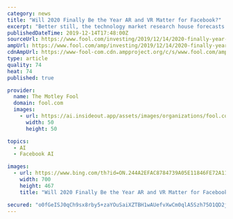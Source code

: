 ```yaml
---
category: news
title: "Will 2020 Finally Be the Year AR and VR Matter for Facebook?"
excerpt: "Better still, the technology market research house forecasts that the compound annual growth rate for ... Facebook has been encouraging software developers to create more practical uses of its hardware. Case(s) in point: A year ago, Facebook made its DeepFocus AI rendering system freely available. The platform not only lets hardware figure ..."
publishedDateTime: 2019-12-14T17:48:00Z
sourceUrl: https://www.fool.com/investing/2019/12/14/2020-finally-year-ar-vr-matter-for-facebook.aspx
ampUrl: https://www.fool.com/amp/investing/2019/12/14/2020-finally-year-ar-vr-matter-for-facebook.aspx
cdnAmpUrl: https://www-fool-com.cdn.ampproject.org/c/s/www.fool.com/amp/investing/2019/12/14/2020-finally-year-ar-vr-matter-for-facebook.aspx
type: article
quality: 74
heat: 74
published: true

provider:
  name: The Motley Fool
  domain: fool.com
  images:
    - url: https://ai.insideout.app/assets/images/organizations/fool.com-50x50.jpg
      width: 50
      height: 50

topics:
  - AI
  - Facebook AI

images:
  - url: https://www.bing.com/th?id=ON.244A2EFAC8784739A05E11846FE72A11
    width: 700
    height: 467
    title: "Will 2020 Finally Be the Year AR and VR Matter for Facebook?"

secured: "o0fGeISJ0qCh9sx8rby5+zaYOuSaiXZTBH1wAUefvXwCm0qlA5Szh75O1QD2jVr5NPgNtORU6wd4jXgKT0uiGKeEGCf6c/+NTBzay4lHT2Wcpy1eZjMM6nRcm0zv37t/FtL4ywXESZoh0BDowEq57IHm5QrG7dftTymfoCUEGKvv04pOLBp48QcPdi7jGuZuD9c/bkvwuKjBD6PTjHavvFxWIpgrcjHH82aEoZW+vEGn9bNHOsK2athI7ufkxTawq1iD7meLAKW7gKZ53Y6utQ==;jNqYjMoStP67NT+OC1PeEw=="
---
```


